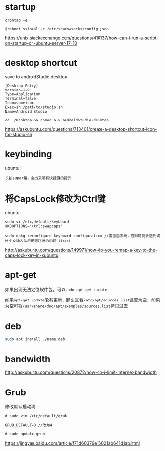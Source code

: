 # startup

```
crontab -e

@reboot sslocal -c /etc/shadowsocks/config.json
```

https://unix.stackexchange.com/questions/416137/how-can-i-run-a-script-on-startup-on-ubuntu-server-17-10

# desktop shortcut

save to androidStudio.desktop

```
[Desktop Entry]
Version=1.0
Type=Application
Terminal=false
Icon=someicon
Exec=sh /path/to/studio.sh
Name=Android Studio
```

```
cd ~/Desktop && chmod a+x androidStudio.desktop
```

https://askubuntu.com/questions/713401/create-a-desktop-shortcut-icon-for-studio-sh

# keybinding

ubuntu:

```
长按super建，会出来所有快捷键的提示
```

# 将CapsLock修改为Ctrl键

ubuntu:

```
sudo vi /etc/default/keyboard
XKBOPTIONS='ctrl:swapcaps'

sudo dpkg-reconfigure keyboard-configuration //需重启系统，否则可能会遇到切换中文输入法将配置还原的问题（ibus）
```

http://askubuntu.com/questions/149971/how-do-you-remap-a-key-to-the-caps-lock-key-in-xubuntu

# apt-get

如果出现无法定位软件包，可以``sudo apt-get update``

如果``apt-get update``没有更新，那么查看``/etc/apt/sources.list``是否为空，如果为空可将``/usr/share/doc/apt/examples/sources.list``拷贝过去

# deb

```bash
sudo apt install ./name.deb
```

# bandwidth

http://askubuntu.com/questions/20872/how-do-i-limit-internet-bandwidth

# Grub

修改默认启动项

```
# sudo vim /etc/default/grub

GRUB_DEFAULT=0 //改为4

# sudo update-grub
```

https://jingyan.baidu.com/article/f71d60379e16021ab641d1ab.html